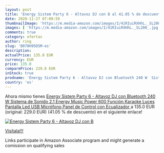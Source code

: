 ```yaml
---
layout: post
title: 'Energy Sistem Party 6 - Altavoz DJ con B al 41.05 % de descuento'
date: 2020-11-27 07:09:59
thumbnailImage: 'https://m.media-amazon.com/images/I/41RIuiRXHhL._SL200_.jpg'
images: [ 'https://m.media-amazon.com/images/I/41RIuiRXHhL._SL200_.jpg' ]
comments: true
category: ofertas
author: ring
slug: 'B078H95DSM-es'
description:
actualPrice: 135.0 EUR
currency: EUR
price: 135.0
comparePrice: 229.0 EUR
inStock: true
prodname: 'Energy Sistem Party 6 - Altavoz DJ con Bluetooth 240 W  Sistema de Sonido 2.1  Energy Music Power 600  Función Karaoke  Luces  Pantalla Led  USB  Micrófono  Panel de Control con Ecualizador '
country: 'es'
---
```


Ahora mismo tienes [Energy Sistem Party 6 - Altavoz DJ con Bluetooth 240 W  Sistema de Sonido 2.1  Energy Music Power 600  Función Karaoke  Luces  Pantalla Led  USB  Micrófono  Panel de Control con Ecualizador ](https://www.amazon.es/dp/B078H95DSM/?tag=tolees-21) a 135.0 EUR (original: 229.0 EUR) (41.05 %  de descuento) en el siguiente enlace!

[![Energy Sistem Party 6 - Altavoz DJ con B](https://m.media-amazon.com/images/I/41RIuiRXHhL._SL200_.jpg)](https://www.amazon.es/dp/B078H95DSM/?tag=tolees-21)

[Visítala!!!](https://www.amazon.es/dp/B078H95DSM/?tag=tolees-21)

Links participate in Amazon Associate program and might generate a comission on qualifying sales
